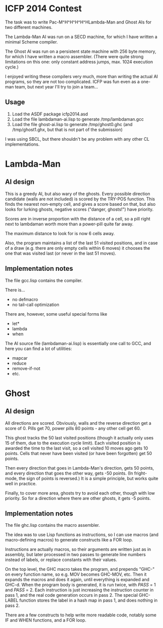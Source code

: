 # ICFP 2014 Contest

The task was to write Pac-M^H^H^H^H^HLambda-Man and Ghost AIs for two different machines.

The Lambda-Man AI was run on a SECD machine, for which I have written a minimal Scheme compiler.

The Ghost AI was run on a persistent state machine with 256 byte memory, for which I have written a macro assembler.
(There were quite strong limitations on this one: only constant address jumps, max. 1024 execution cycle.)

I enjoyed writing these compilers very much, more than writing the actual AI programs, so they are not too complicated.
ICFP was fun even as a one-man team, but next year I'll try to join a team...

## Usage

1. Load the ASDF package icfp2014.asd
2. Load the file lambdaman-ai.lisp to generate /tmp/lambdaman.gcc
3. Load the file ghost-ai.lisp to generate /tmp/ghost0.ghc
   (and /tmp/ghost1.ghx, but that is not part of the submission)

I was using SBCL, but there shouldn't be any problem with any other CL implementations.

# Lambda-Man

## AI design

This is a greedy AI, but also wary of the ghosts.
Every possible direction candidate (walls are not included) is scored by the TRY-POS function.
This finds the nearest non-empty cell, and gives a score based on that, but also looks for
lurking ghosts, negative scores ("danger, ghosts!") have priority.

Scores are in inverse proportion with the distance of a cell,
so a pill right next to lambdaman worth more than a power-pill quite far away.

The maximum distance to look for is now 6 cells away.

Also, the program maintains a list of the last 51 visited positions,
and in case of a draw (e.g. there are only empty cells within 6 moves)
it chooses the one that was visited last (or never in the last 51 moves).

## Implementation notes

The file gcc.lisp contains the compiler.

There is...
- no defmacro
- no tail-call optimization

There are, however, some useful special forms like
- let*
- lambda
- when

The AI source file (lambdaman-ai.lisp) is essentially one call to GCC,
and here you can find a lot of utilities:
- mapcar
- reduce
- remove-if-not
- etc.

# Ghost

## AI design

All directions are scored. Obviously, walls and the reverse direction get a score of 0.
Pills get 70, power pills 80 points - any other cell get 60.

This ghost tracks the 50 last visited positions (though it actually only uses 15 of them,
due to the execution cycle limit). Each visited position is awarded the time to the last
visit, so a cell visited 10 moves ago gets 10 points. Cells that never have been visited
(or have been forgotten) get 50 points.

Then every direction that goes in Lambda-Man's direction, gets 50 points,
and every direction that goes the other way, gets -50 points.
(In fright-mode, the sign of points is reversed.)
It is a simple principle, but works quite well in practice.

Finally, to cover more area, ghosts try to avoid each other, though with low priority.
So for a direction where there are other ghosts, it gets -5 points.

Implementation notes
--------------------

The file ghc.lisp contains the macro assembler.

The idea was to use Lisp functions as instructions,
so I can use macros (and macro-defining macros) to generate constructs like a FOR loop.

Instructions are actually macros, so their arguments are written just as in assembly,
but later processed in two passes to generate line numbers instead of labels,
or replace constants with their values.

On the top level, the GHC macro takes the program, and prepends "GHC-" on every function
name, so e.g. MOV becomes GHC-MOV, etc. Then it expands the macros and does it again,
until everything is expanded and GHC-d.
When the program body is generated, it is run twice, with *PASS* = 1 and *PASS* = 2.
Each instruction is just increasing the instruction counter in pass 1, and the
real code generation occurs in pass 2. The special GHC-LABEL function stores the
label in a hash map in pass 1, and does nothing in pass 2.

There are a few constructs to help write more readable code,
notably some IF and WHEN functions, and a FOR loop.
